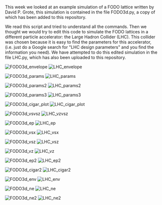 This week we looked at an example simulation of a FODO lattice written by David P. Grote, this simulation is contained in the file FODO3d.py, a copy of which has been added to this repository.

We read this script and tried to understand all the commands. Then we thought we would try to edit this code to simulate the FODO lattices in a different particle accelerator: the Large Hadron Collider (LHC). This collider was chosen because it is easy to find the parameters for this accelerator, (i.e. just do a Google search for "LHC design parameters" and you find the information you need). We have attempted to do this edited simulation in the file LHC.py, which has also been uploaded to this repository.

![FODO3d_envelope](FODO3d_envelope.png) ![LHC_envelope](LHC_envelope.png)

![FODO3d_params](FODO3d_params.png) ![LHC_params](LHC_params.png)

![FODO3d_params2](FODO3d_params2.png) ![LHC_params2](LHC_params3.png)

![FODO3d_params3](FODO3d_params3.png) ![LHC_params3](LHC_params3.png)

![FODO3d_cigar_plot](FODO3d_cigar_plot.png) ![LHC_cigar_plot](LHC_cigar_plot.png)

![FODO3d_vsvsz](FODO3d_vzvsz.png) ![LHC_vzvsz](LHC_vzvsz.png)

![FODO3d_ep](FODO3d_ep.png) ![LHC_ep](LHC_ep.png)

![FODO3d_vsx](FODO3d_vsx.png) ![LHC_vsx](LHC_vsx.png)

![FODO3d_vsz](FODO3d_vsz.png) ![LHC_vsz](LHC_vsz.png)

![FODO3d_vz](FODO3d_vz.png) ![LHC_vz](LHC_vz.png)

![FODO3d_ep2](FODO3d_ep2.png) ![LHC_ep2](LHC_ep2.png)

![FODO3d_cigar2](FODO3d_cigar2.png) ![LHC_cigar2](LHC_cigar2.png)

![FODO3d_env](FODO3d_env.png) ![LHC_env](LHC_env.png)

![FODO3d_ne](FODO3d_ne.png) ![LHC_ne](LHC_ne.png)

![FODO3d_ne2](FODO3d_ne2.png) ![LHC_ne2](LHC_ne2.png)
